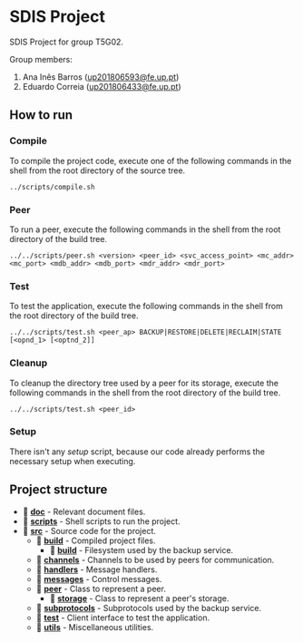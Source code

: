 # SDIS Project

SDIS Project for group T5G02.

Group members:

1. Ana Inês Barros (up201806593@fe.up.pt)
2. Eduardo Correia (up201806433@fe.up.pt)

## How to run

### Compile

To compile the project code, execute one of the following commands in the shell from the root directory of the source tree.

```shell
../scripts/compile.sh
```

### Peer

To run a peer, execute the following commands in the shell from the root directory of the build tree.

```shell
../../scripts/peer.sh <version> <peer_id> <svc_access_point> <mc_addr> <mc_port> <mdb_addr> <mdb_port> <mdr_addr> <mdr_port>
```

### Test

To test the application, execute the following commands in the shell from the root directory of the build tree.

```shell
../../scripts/test.sh <peer_ap> BACKUP|RESTORE|DELETE|RECLAIM|STATE [<opnd_1> [<optnd_2]]
```

### Cleanup

To cleanup the directory tree used by a peer for its storage, execute the following commands in the shell from the root directory of the build tree.

```shell
../../scripts/test.sh <peer_id>
```

### Setup

There isn't any *setup* script, because our code already performs the necessary setup when executing.

## Project structure

- 📁 **[doc](doc)** - Relevant document files.
- 📁 **[scripts](scripts)** - Shell scripts to run the project.
- 📁 **[src](src)** - Source code for the project.
    - 📁 **[build](src/build)** - Compiled project files.
        - 📁 **[build](src/build/filesystem)** - Filesystem used by the backup service.
    - 📁 **[channels](src/channels)** - Channels to be used by peers for communication.
    - 📁 **[handlers](src/handlers)** - Message handlers.
    - 📁 **[messages](src/messages)** - Control messages.
    - 📁 **[peer](src/peer)** - Class to represent a peer.
        - 📁 **[storage](src/peer/storage)** - Class to represent a peer's storage.
    - 📁 **[subprotocols](src/subprotocols)** - Subprotocols used by the backup service.
    - 📁 **[test](src/test)** - Client interface to test the application.
    - 📁 **[utils](src/utils)** - Miscellaneous utilities.
